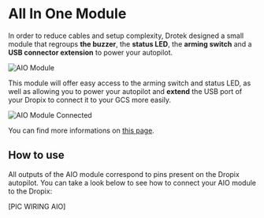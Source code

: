 # All In One Module

In order to reduce cables and setup complexity, Drotek designed a small module that regroups **the buzzer**, the **status LED**, the **arming switch** and a **USB connector extension** to power your autopilot.

![AIO Module](https://github.com/drotek/dropix-user-guide/tree/ca9b0b8ce7017adbce2d4b0a6b715497d63cadf8/option/images/aio.jpg?raw=true)

This module will offer easy access to the arming switch and status LED, as well as allowing you to power your autopilot and **extend** the USB port of your Dropix to connect it to your GCS more easily.

![AIO Module Connected](https://github.com/drotek/dropix-user-guide/tree/ca9b0b8ce7017adbce2d4b0a6b715497d63cadf8/option/images/aiocon.jpg?raw=true)

You can find more informations on [this page](https://drotek.com/shop/en/home/756-all-in-one-module.html).

## How to use

All outputs of the AIO module correspond to pins present on the Dropix autopilot. You can take a look below to see how to connect your AIO module to the Dropix:

\[PIC WIRING AIO\]

